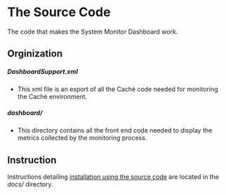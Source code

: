 # The Source Code
The code that makes the System Monitor Dashboard work.

## Orginization

##### DashboardSupport.xml
  - This xml file is an export of all the Caché code needed for monitoring the Caché environment.

##### dashboard/
  - This directory contains all the front end code needed to display the metrics collected by the monitoring process.

## Instruction
Instructions detailing [installation using the source code](https://github.com/CDTiernan/SystemMonitorDashboard/blob/master/docs/InstallUsingSourceCode.md) are located in the *docs/* directory.
